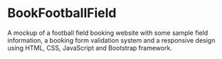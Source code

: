 # BookFootballField
A mockup of a football field booking website with some sample field information, a booking form validation system and a responsive design using HTML, CSS, JavaScript and Bootstrap framework.
